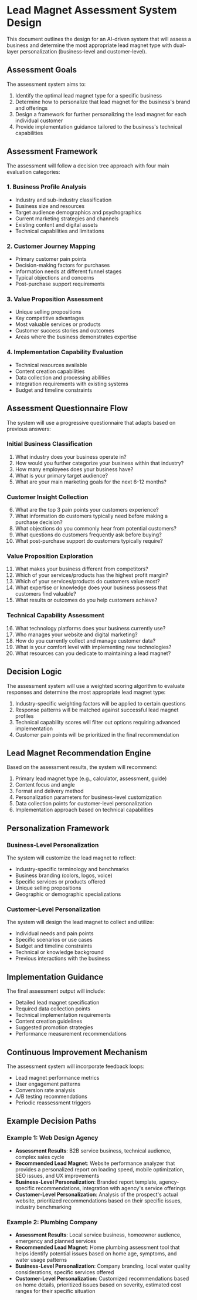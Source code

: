 # Lead Magnet Assessment System Design

This document outlines the design for an AI-driven system that will assess a business and determine the most appropriate lead magnet type with dual-layer personalization (business-level and customer-level).

## Assessment Goals

The assessment system aims to:

1. Identify the optimal lead magnet type for a specific business
2. Determine how to personalize that lead magnet for the business's brand and offerings
3. Design a framework for further personalizing the lead magnet for each individual customer
4. Provide implementation guidance tailored to the business's technical capabilities

## Assessment Framework

The assessment will follow a decision tree approach with four main evaluation categories:

### 1. Business Profile Analysis
- Industry and sub-industry classification
- Business size and resources
- Target audience demographics and psychographics
- Current marketing strategies and channels
- Existing content and digital assets
- Technical capabilities and limitations

### 2. Customer Journey Mapping
- Primary customer pain points
- Decision-making factors for purchases
- Information needs at different funnel stages
- Typical objections and concerns
- Post-purchase support requirements

### 3. Value Proposition Assessment
- Unique selling propositions
- Key competitive advantages
- Most valuable services or products
- Customer success stories and outcomes
- Areas where the business demonstrates expertise

### 4. Implementation Capability Evaluation
- Technical resources available
- Content creation capabilities
- Data collection and processing abilities
- Integration requirements with existing systems
- Budget and timeline constraints

## Assessment Questionnaire Flow

The system will use a progressive questionnaire that adapts based on previous answers:

### Initial Business Classification
1. What industry does your business operate in?
2. How would you further categorize your business within that industry?
3. How many employees does your business have?
4. What is your primary target audience?
5. What are your main marketing goals for the next 6-12 months?

### Customer Insight Collection
6. What are the top 3 pain points your customers experience?
7. What information do customers typically need before making a purchase decision?
8. What objections do you commonly hear from potential customers?
9. What questions do customers frequently ask before buying?
10. What post-purchase support do customers typically require?

### Value Proposition Exploration
11. What makes your business different from competitors?
12. Which of your services/products has the highest profit margin?
13. Which of your services/products do customers value most?
14. What expertise or knowledge does your business possess that customers find valuable?
15. What results or outcomes do you help customers achieve?

### Technical Capability Assessment
16. What technology platforms does your business currently use?
17. Who manages your website and digital marketing?
18. How do you currently collect and manage customer data?
19. What is your comfort level with implementing new technologies?
20. What resources can you dedicate to maintaining a lead magnet?

## Decision Logic

The assessment system will use a weighted scoring algorithm to evaluate responses and determine the most appropriate lead magnet type:

1. Industry-specific weighting factors will be applied to certain questions
2. Response patterns will be matched against successful lead magnet profiles
3. Technical capability scores will filter out options requiring advanced implementation
4. Customer pain points will be prioritized in the final recommendation

## Lead Magnet Recommendation Engine

Based on the assessment results, the system will recommend:

1. Primary lead magnet type (e.g., calculator, assessment, guide)
2. Content focus and angle
3. Format and delivery method
4. Personalization parameters for business-level customization
5. Data collection points for customer-level personalization
6. Implementation approach based on technical capabilities

## Personalization Framework

### Business-Level Personalization
The system will customize the lead magnet to reflect:
- Industry-specific terminology and benchmarks
- Business branding (colors, logos, voice)
- Specific services or products offered
- Unique selling propositions
- Geographic or demographic specializations

### Customer-Level Personalization
The system will design the lead magnet to collect and utilize:
- Individual needs and pain points
- Specific scenarios or use cases
- Budget and timeline constraints
- Technical or knowledge background
- Previous interactions with the business

## Implementation Guidance

The final assessment output will include:
- Detailed lead magnet specification
- Required data collection points
- Technical implementation requirements
- Content creation guidelines
- Suggested promotion strategies
- Performance measurement recommendations

## Continuous Improvement Mechanism

The assessment system will incorporate feedback loops:
- Lead magnet performance metrics
- User engagement patterns
- Conversion rate analysis
- A/B testing recommendations
- Periodic reassessment triggers

## Example Decision Paths

### Example 1: Web Design Agency
- **Assessment Results**: B2B service business, technical audience, complex sales cycle
- **Recommended Lead Magnet**: Website performance analyzer that provides a personalized report on loading speed, mobile optimization, SEO issues, and UX improvements
- **Business-Level Personalization**: Branded report template, agency-specific recommendations, integration with agency's service offerings
- **Customer-Level Personalization**: Analysis of the prospect's actual website, prioritized recommendations based on their specific issues, industry benchmarking

### Example 2: Plumbing Company
- **Assessment Results**: Local service business, homeowner audience, emergency and planned services
- **Recommended Lead Magnet**: Home plumbing assessment tool that helps identify potential issues based on home age, symptoms, and water usage patterns
- **Business-Level Personalization**: Company branding, local water quality considerations, specific services offered
- **Customer-Level Personalization**: Customized recommendations based on home details, prioritized issues based on severity, estimated cost ranges for their specific situation
